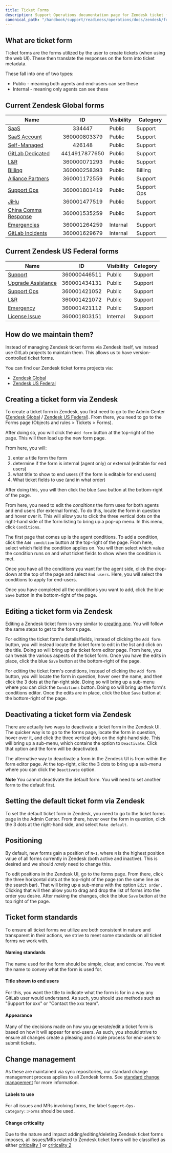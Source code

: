 ```yaml
---
title: Ticket Forms
description: Support Operations documentation page for Zendesk ticket forms
canonical_path: "/handbook/support/readiness/operations/docs/zendesk/forms"
---
```


## What are ticket form

Ticket forms are the forms utilized by the user to create tickets (when using the web UI). These then translate the responses on the form into ticket metadata.

These fall into one of two types:

- Public - meaning both agents and end-users can see these
- Internal - meaning only agents can see these

## Current Zendesk Global forms

| Name                                                                                           | ID            | Visibility | Category              |
|------------------------------------------------------------------------------------------------|:-------------:|------------|-----------------------|
| [SaaS](https://gitlab.zendesk.com/agent/admin/ticket_forms/edit/334447)                        | 334447        | Public     | Support               |
| [SaaS Account](https://gitlab.zendesk.com/agent/admin/ticket_forms/edit/360000803379)          | 360000803379  | Public     | Support               |
| [Self-Managed](https://gitlab.zendesk.com/agent/admin/ticket_forms/edit/426148)                | 426148        | Public     | Support               |
| [GitLab Dedicated](https://gitlab.zendesk.com/agent/admin/ticket_forms/edit/4414917877650)     | 4414917877650 | Public     | Support               |
| [L&R](https://gitlab.zendesk.com/agent/admin/ticket_forms/edit/360000071293)                   | 360000071293  | Public     | Support               |
| [Billing](https://gitlab.zendesk.com/agent/admin/ticket_forms/edit/360000258393)               | 360000258393  | Public     | Billing               |
| [Alliance Partners](https://gitlab.zendesk.com/agent/admin/ticket_forms/edit/360001172559)     | 360001172559  | Public     | Support               |
| [Support Ops](https://gitlab.zendesk.com/agent/admin/ticket_forms/edit/360001801419)           | 360001801419  | Public     | Support Ops           |
| [JiHu](https://gitlab.zendesk.com/agent/admin/ticket_forms/edit/360001477519)                  | 360001477519  | Public     | Support               |
| [China Comms Response](https://gitlab.zendesk.com/agent/admin/ticket_forms/edit/360001535259)  | 360001535259  | Public     | Support               |
| [Emergencies](https://gitlab.zendesk.com/agent/admin/ticket_forms/edit/360001264259)           | 360001264259  | Internal   | Support               |
| [GitLab Incidents](https://gitlab.zendesk.com/agent/admin/ticket_forms/edit/360001629679)      | 360001629679  | Internal   | Support               |

## Current Zendesk US Federal forms

| Name                                                                                                                        | ID           | Visibility | Category |
|-----------------------------------------------------------------------------------------------------------------------------|:------------:|------------|----------|
| [Support](https://gitlab-federal-support.zendesk.com/admin/objects-rules/tickets/ticket-forms/edit/360000446511)            | 360000446511 | Public     | Support  |
| [Upgrade Assistance](https://gitlab-federal-support.zendesk.com/admin/objects-rules/tickets/ticket-forms/edit/360001434131) | 360001434131 | Public     | Support  |
| [Support Ops](https://gitlab-federal-support.zendesk.com/admin/objects-rules/tickets/ticket-forms/edit/360001421052)        | 360001421052 | Public     | Support  |
| [L&R](https://gitlab-federal-support.zendesk.com/admin/objects-rules/tickets/ticket-forms/edit/360001421072)                | 360001421072 | Public     | Support  |
| [Emergency](https://gitlab-federal-support.zendesk.com/admin/objects-rules/tickets/ticket-forms/edit/360001421112)          | 360001421112 | Public     | Support  |
| [License Issue](https://gitlab-federal-support.zendesk.com/admin/objects-rules/tickets/ticket-forms/edit/360001803151)      | 360001803151 | Internal   | Support  |

## How do we maintain them?

Instead of managing Zendesk ticket forms via Zendesk itself, we instead use
GitLab projects to maintain them. This allows us to have version-controlled
ticket forms.

You can find our Zendesk ticket forms projects via:

- [Zendesk Global](https://gitlab.com/gitlab-com/support/support-ops/zendesk-global/ticket-forms-and-fields)
- [Zendesk US Federal](https://gitlab.com/gitlab-com/support/support-ops/zendesk-us-federal/ticket-forms-and-fields)

## Creating a ticket form via Zendesk

To create a ticket form in Zendesk, you first need to go to the Admin Center
([Zendesk Global](https://gitlab.zendesk.com/admin/) /
[Zendesk US Federal](https://gitlab-federal-support.zendesk.com/admin/)). From
there, you need to go to the Forms page (Objects and rules > Tickets >
Forms).

After doing so, you will click the `Add form` button at the top-right of the
page. This will then load up the new form page.

From here, you will:

1. enter a title form the form
1. determine if the form is internal (agent only) or external (editable for end
   users)
1. what title to show to end users (if the form is editable for end users)
1. What ticket fields to use (and in what order)

After doing this, you will then click the blue `Save` button at the bottom-right
of the page.

From here, you need to edit the *conditions* the form uses for both agents and
end users (for external forms). To do this, locate the form in question and
hover over it. This will allow you to click the three vertical dots on the
right-hand side of the form listing to bring up a pop-up menu. In this menu,
click `Conditions`.

The first page that comes up is the agent conditions. To add a condition, click
the `Add condition` button at the top-right of the page. From here, select which
field the condition applies on. You will then select which value the condition
runs on and what ticket fields to show when the condition is met.

Once you have all the conditions you want for the agent side, click the
drop-down at the top of the page and select `End users`. Here, you will select
the conditions to apply for end-users.

Once you have completed all the conditions you want to add, click the blue
`Save` button in the bottom-right of the page.

## Editing a ticket form via Zendesk

Editing a Zendesk ticket form is very similar to
[creating one](#creating-a-ticket-form-via-zendesk). You will follow the same
steps to get to the forms page.

For editing the ticket form's details/fields, instead of clicking the `Add form`
button, you will instead locate the ticket form to edit in the list and click on
the title. Doing so will bring up the ticket form editor page. From here, you can tweak the
various aspects of the ticket form. Once you have the edits in place, click the
blue `Save` button at the bottom-right of the page.

For editing the ticket form's conditions, instead of clicking the `Add form`
button, you will locate the form in question, hover over the name, and then
click the 3 dots at the far-right side. Doing so will bring up a sub-menu where
you can click the `Conditions` button. Doing so will bring up the form's
conditions editor. Once the edits are in place, click the blue `Save` button at
the bottom-right of the page.

## Deactivating a ticket form via Zendesk

There are actually two ways to deactivate a ticket form in the Zendesk UI. The
quicker way is to go to the forms page, locate the form in question, hover
over it, and click the three vertical dots on the right-hand side. This will
bring up a sub-menu, which contains the option to `Deactivate`. Click that
option and the form will be deactivated.

The alternative way to deactivate a form in the Zendesk UI is from within the
form editor page. At the top-right, clikc the 3 dots to bring up a sub-menu
where you can click the `Deactivate` option.

**Note** You cannot deactivate the default form. You will need to set another
form to the default first.

## Setting the default ticket form via Zendesk

To set the default ticket form in Zendesk, you need to go to the ticket forms
page in the Admin Center. From there, hover over the form in question, click the
3 dots at the right-hand side, and select `Make default`.

## Positioning

By default, new forms gain a position of `N+1`, where `N` is the highest
position value of all forms currently in Zendesk (both active and inactive).
This is desired and we should *rarely* need to change this.

To edit positions in the Zendesk UI, go to the forms page. From there, click the
three horizontal dots at the top-right of the page (on the same line as the
search bar). That will bring up a sub-menu with the option `Edit order.`
Clicking that will then allow you to drag and drop the list of forms into the
order you desire. After making the changes, click the blue `Save` button at the
top right of the page.

## Ticket form standards

To ensure all ticket forms we utilize are both consistent in nature and
transparent in their actions, we strive to meet some standards on all
ticket forms we work with.

#### Naming standards

The name used for the form should be simple, clear, and concise. You want the
name to convey what the form is used for.

#### Title shown to end users

For this, you want the title to indicate what the form is for in a way any
GitLab user would understand. As such, you should use methods such as "Support
for xxx" or "Contact the xxx team".

#### Appearance

Many of the decisions made on how you generate/edit a ticket form is based on
how it will appear for end-users. As such, you should strive to ensure all
changes create a pleasing and simple process for end-users to submit tickets.

## Change management

As these are maintained via sync repositories, our standard change management
process applies to all Zendesk forms. See
[standard change management](/handbook/support/readiness/operations/docs/change_management#standard-change-management)
for more information.

#### Labels to use

For all issues and MRs involving forms, the label
`Support-Ops-Category::Forms` should be used.

#### Change criticality

Due to the nature and impact adding/editing/deleting Zendesk ticket forms
imposes, all issues/MRs related to Zendesk ticket forms will be classified as
either
[criticality 1](/handbook/support/readiness/operations/docs/change_criticalities#criticality-1)
or
[criticality 2](/handbook/support/readiness/operations/docs/change_criticalities#criticality-2)

